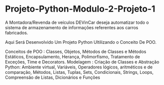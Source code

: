 # Projeto-Python-Modulo-2-Projeto-1

A Montadora/Revenda de veículos DEVinCar deseja automatizar todo o sistema de armazenamento de informações referentes aos carros fabricados.

Aqui Será Desenvolvido Um Projeto Python Ultilizando o Conceito De POO.

Conceitos de POO : Classes, Objetos, Métodos de Classes e Métodos Estáticos, Encapsulamento, Herança, Polimorfismo, Tratamento de Exceções, Time e Decorators.
Modelagem : Criação de Classes e Abstração
Python: Ambiente virtual, Variáveis, Operadores lógicos, aritméticos e de comparação, Métodos, Listas, Tuplas, Sets, Condicionais, Strings, Loops, Compreensão de Listas, Dicionários e Funções
